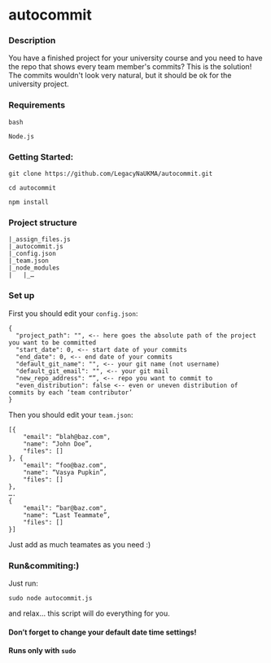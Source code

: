 # autocommit

### Description

You have a finished project for your university course and you need to have the repo that shows every team member's commits?
This is the solution!
The commits wouldn't look very natural, but it should be ok for the university project.

### Requirements

`bash`

`Node.js`

### Getting Started:

`git clone https://github.com/LegacyNaUKMA/autocommit.git`

`cd autocommit`

`npm install`


### Project structure

```
|_assign_files.js
|_autocommit.js
|_config.json
|_team.json
|_node_modules
|	|_…
```

### Set up

First you should edit your `config.json`:


```
{
  "project_path": "", <-- here goes the absolute path of the project you want to be committed
  "start_date": 0, <-- start date of your commits
  "end_date": 0, <-- end date of your commits
  "default_git_name": "", <-- your git name (not username)
  "default_git_email": "", <-- your git mail
  "new_repo_address": “”, <-- repo you want to commit to  
  "even_distribution": false <-- even or uneven distribution of commits by each ‘team contributor’
}
```


Then you should edit your `team.json`:

```
[{
	"email": “blah@baz.com",
	"name": “John Doe”,
	"files": []
}, {
	"email": “foo@baz.com",
	"name": “Vasya Pupkin”,
	"files": []
}, 
….
{
	"email": “bar@baz.com",
	"name": “Last Teammate”,
	"files": []
}]
```

Just add as much teamates as you need :)

### Run&commiting:)

Just run:


`sudo node autocommit.js`


and relax… this script will do everything for you.

#### Don’t forget to change your default date time settings!

#### Runs only with `sudo`

